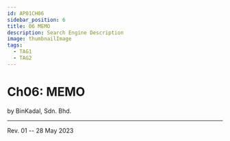 ```yaml
---
id: AP01CH06
sidebar_position: 6
title: 06 MEMO
description: Search Engine Description
image: thumbnailImage
tags:
  - TAG1
  - TAG2
---
```


# Ch06: MEMO
by BinKadal, Sdn. Bhd.

<hr />

Rev. 01 -- 28 May 2023

<!--
REV01: Sun 28 May 2023 11:00
START: Sat 27 May 2023 15:00
-->

